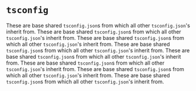 # `tsconfig`

These are base shared `tsconfig.json`s from which all other `tsconfig.json`'s inherit from.
These are base shared `tsconfig.json`s from which all other `tsconfig.json`'s inherit from.
These are base shared `tsconfig.json`s from which all other `tsconfig.json`'s inherit from.
These are base shared `tsconfig.json`s from which all other `tsconfig.json`'s inherit from.
These are base shared `tsconfig.json`s from which all other `tsconfig.json`'s inherit from.
These are base shared `tsconfig.json`s from which all other `tsconfig.json`'s inherit from.
These are base shared `tsconfig.json`s from which all other `tsconfig.json`'s inherit from.
These are base shared `tsconfig.json`s from which all other `tsconfig.json`'s inherit from.
